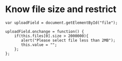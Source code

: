 # Know file size and restrict

```
var uploadField = document.getElementById("file");

uploadField.onchange = function() {
    if(this.files[0].size > 2000000){
       alert("Please select file less than 2MB");
       this.value = "";
    };
};

```
